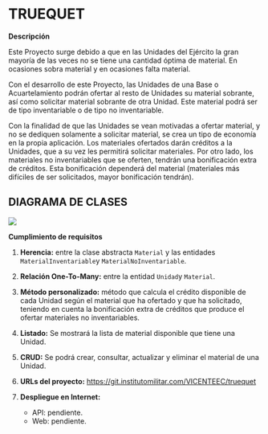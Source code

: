 # TRUEQUET

**Descripción**

Este Proyecto surge debido a que en las Unidades del Ejército la gran mayoría de las veces no se tiene una cantidad óptima de material. En ocasiones sobra material y en ocasiones falta material.

Con el desarrollo de este Proyecto, las Unidades de una Base o Acuartelamiento podrán ofertar al resto de Unidades su material sobrante, así como solicitar material sobrante de otra Unidad. Este material podrá ser de tipo inventariable o de tipo no inventariable.

Con la finalidad de que las Unidades se vean motivadas a ofertar material, y no se dediquen solamente a solicitar material, se crea un tipo de economía en la propia aplicación. Los materiales ofertados darán créditos a la Unidades, que a su vez les permitirá solicitar materiales. Por otro lado, los materiales no inventariables que se oferten, tendrán una bonificación extra de créditos. Esta bonificación dependerá del material (materiales más difíciles de ser solicitados, mayor bonificación tendrán).

## DIAGRAMA DE CLASES
![](https://git.institutomilitar.com/VICENTEEC/truequet/-/wikis/img/clases.png)

**Cumplimiento de requisitos**

1. **Herencia:** entre la clase abstracta `Material` y las entidades `MaterialInventariable`y `MaterialNoInventariable`. 
2. **Relación One-To-Many:** entre la entidad `Unidad`y `Material`.
3. **Método personalizado:** método que calcula el crédito disponible de cada Unidad según el material que ha ofertado y que ha solicitado, teniendo en cuenta la bonificación extra de créditos que produce el ofertar materiales no inventariables.
4. **Listado:** Se mostrará la lista de material disponible que tiene una Unidad. 
5. **CRUD:** Se podrá crear, consultar, actualizar y eliminar el material de una Unidad.
6. **URLs del proyecto:** https://git.institutomilitar.com/VICENTEEC/truequet
7. **Despliegue en Internet:**

    * API: pendiente.
    * Web: pendiente.
